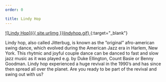 ```yaml
---
order: 0

title: Lindy Hop
---
```


<!--
<div class="gif-reveal" style="background-image: url('{{ site.urlimg }}lindyhop-gif-cover.png');">
	<img src="{{ site.urlimg }}lindyhop.gif" class="gif">
</div>
-->
[
![Lindy Hop]({{ site.urlimg }}lindyhop.gif)
](https://www.youtube.com/watch?v=nxTzM25XkzU){:target="_blank"}

Lindy hop, also called Jitterbug, is known as the ”original” afro-american swing dance, which evolved during the American Jazz era in Harlem, New York. This rhytmic and joyful couple dance can be danced to fast and slow jazz music as it was played e.g. by Duke Ellington, Count Basie or Benny Goodman. Lindy hop experienced a huge revival in the 1990’s and has since then spread all over the planet.  Are you ready to be part of the revival and swing out with us?

<!--more-->
